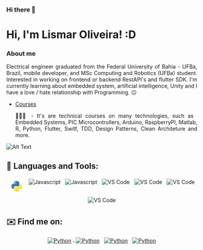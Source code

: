 ### Hi there 👋
# Hi, I'm Lismar Oliveira! :D

### About me


<p align="justify">Electrical engineer graduated from the Federal University of Bahia - UFBa, Brazil, mobile developer, and MSc Computing and Robotics (UFBa) student. Interested in working on frontend or backend RestAPI's and flutter SDK. I'm currently learning about embedded system, artificial intelligence, Unity and I have a love / hate relationship with Programming. 😐</p>

- [Courses](https://www.treinaweb.com.br/cursos-online?q=fagner+pinheiro) <p align="justify">👨🏼‍🏫 - It's are technical courses on many technologies, such as Embedded Systems, PIC Microcontrollers, Arduino, RaspberryPI, Matlab, R, Python, Flutter, Switf, TDD, Design Patterns, Clean Architeture and more. </p>

![Alt Text](https://user-images.githubusercontent.com/46328448/109400101-7ba39100-7925-11eb-9d7b-7b689d0e83b8.gif)

## 🧰 Languages and Tools:
<p align="center">
<img src="https://raw.githubusercontent.com/github/explore/80688e429a7d4ef2fca1e82350fe8e3517d3494d/topics/python/python.png" alt="Python" height="40" style="vertical-align:top; margin:4px">
<img src="https://user-images.githubusercontent.com/46328448/109401028-f3c08580-792a-11eb-83e4-e335767e4404.png" alt="Javascript" height="40" style="vertical-align:top; margin:4px">
<img src="https://user-images.githubusercontent.com/46328448/109401765-53209480-792f-11eb-8904-c50c6bb80924.png" alt="Javascript" height="40" style="vertical-align:top; margin:4px">
<img src="https://user-images.githubusercontent.com/46328448/109401696-d8f01000-792e-11eb-86b4-a98f27106add.png" alt="VS Code" height="40" style="vertical-align:top; margin:4px">
<img src="https://user-images.githubusercontent.com/46328448/109401109-819c7080-792b-11eb-8800-0571e0a26447.png" alt="VS Code" height="40" style="vertical-align:top; margin:4px">
<img src="https://user-images.githubusercontent.com/46328448/109401261-739b1f80-792c-11eb-805c-0c0bc4fd2179.png" alt="VS Code" height="40" style="vertical-align:top; margin:4px">
<img src="https://user-images.githubusercontent.com/46328448/109401501-eb1d7e80-792d-11eb-934d-1d3d3f6cbdc7.png" alt="VS Code" height="40" style="vertical-align:top; margin:4px">

</p>


## ✉️ Find me on:

<p align="center">
 <a href="https://github.com/lismaroliveira1" target="_blank" rel="noopener noreferrer"> <img src="https://user-images.githubusercontent.com/46328448/109400613-6f6d0300-7928-11eb-9750-edf02ac0f130.png" alt="Python" height="40" style="vertical-align:top; margin:4px"> </a>
 <a href="https://www.linkedin.com/in/lismar-oliveira-9a93ba94/" target="_blank" rel="noopener noreferrer"> <img src="https://user-images.githubusercontent.com/46328448/109400667-b78c2580-7928-11eb-9e35-a79f67be4308.png" alt="Python" height="40" style="vertical-align:top; margin:4px"></a>
 <a href="mailto:englismaroliveira@gmail.com"> <img src="https://user-images.githubusercontent.com/46328448/109400711-eefad200-7928-11eb-89a6-bae2718b33c9.png" alt="Python" height="40" style="vertical-align:top; margin:4px"></a>
 <a href="https://twitter.com/lismar_oliveira"> <img src="https://user-images.githubusercontent.com/46328448/109400844-c8896680-7929-11eb-8159-93efc3bcef67.png" alt="Python" height="40" style="vertical-align:top; margin:4px"></a>
</p>
